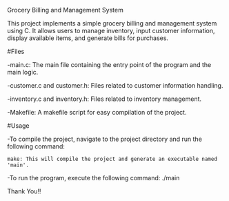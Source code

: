 Grocery Billing and Management System 

This project implements a simple grocery billing and management system using C. It allows users to manage inventory, input customer information, display available items, and generate bills for purchases.

#Files

-main.c: The main file containing the entry point of the program and the main logic.

-customer.c and customer.h: Files related to customer information handling.

-inventory.c and inventory.h: Files related to inventory management.

-Makefile: A makefile script for easy compilation of the project.

#Usage

-To compile the project, navigate to the project directory and run the following command: 
    
    make: This will compile the project and generate an executable named 'main'. 

-To run the program, execute the following command:
    ./main

Thank You!!
